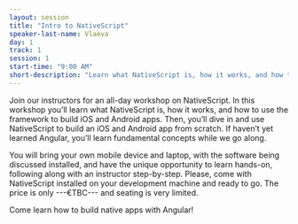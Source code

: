 ```yaml
---
layout: session
title: "Intro to NativeScript"
speaker-last-name: Vlaeva
day: 1
track: 1
session: 1
start-time: "9:00 AM"
short-description: "Learn what NativeScript is, how it works, and how to use the framework to build iOS and Android apps."
---
```


Join our instructors for an all-day workshop on NativeScript. In this workshop you’ll learn what NativeScript is, how it works, and how to use the framework to build iOS and Android apps. Then, you’ll dive in and use NativeScript to build an iOS and Android app from scratch. If haven’t yet learned Angular, you’ll learn fundamental concepts while we go along.

You will bring your own mobile device and laptop, with the software being discussed installed, and have the unique opportunity to learn hands-on, following along with an instructor step-by-step. Please, come with NativeScript installed on your development machine and ready to go. The price is only ---€TBC--- and seating is very limited.

Come learn how to build native apps with Angular!

